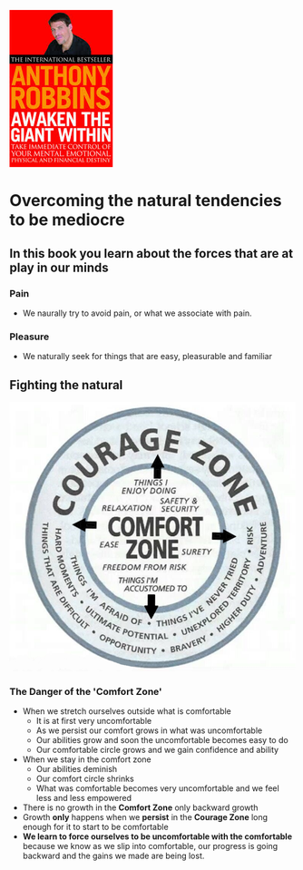 ![cover](images/cover-awaken.jpg)
# Overcoming the natural tendencies to be mediocre
## In this book you learn about the forces that are at play in our minds
### Pain
- We naurally try to avoid pain, or what we associate with pain.
### Pleasure
- We naturally seek for things that are easy, pleasurable and familiar
## Fighting the natural 
![Couragezone](images/couragezone.jpg)
### The Danger of the 'Comfort Zone' 
- When we stretch ourselves outside what is comfortable
  - It is at first very uncomfortable
  - As we persist our comfort grows in what was uncomfortable
  - Our abilities grow and soon the uncomfortable becomes easy to do
  - Our comfortable circle grows and we gain confidence and ability
- When we stay in the comfort zone
  - Our abilities deminish
  - Our comfort circle shrinks
  - What was comfortable becomes very uncomfortable and we feel less and less empowered
- There is no growth in the **Comfort Zone** only backward growth
- Growth **only** happens when we **persist** in the **Courage Zone** long enough for it to start to be comfortable
- **We learn to force ourselves to be uncomfortable with the comfortable** because we know as we slip into comfortable, our progress is going backward and the gains we made are being lost. 
